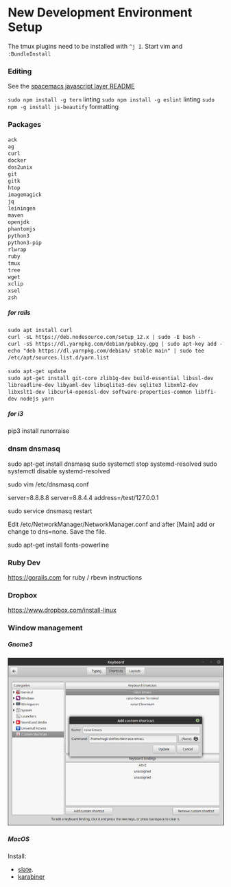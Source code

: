 # New Development Environment Setup

The tmux plugins need to be installed with `^j I`.
Start vim and `:BundleInstall`

### Editing

See the [spacemacs javascript layer README](https://github.com/syl20bnr/spacemacs/tree/master/layers/%2Blang/javascript)

`sudo npm install -g tern` linting
`sudo npm install -g eslint` linting
`sudo npm -g install js-beautify` formatting

### Packages

```
ack
ag
curl
docker
dos2unix
git
gitk
htop
imagemagick
jq
leiningen
maven
openjdk
phantomjs
python3
python3-pip
rlwrap
ruby
tmux
tree
wget
xclip
xsel
zsh
```

##### for rails

```
sudo apt install curl
curl -sL https://deb.nodesource.com/setup_12.x | sudo -E bash -
curl -sS https://dl.yarnpkg.com/debian/pubkey.gpg | sudo apt-key add -
echo "deb https://dl.yarnpkg.com/debian/ stable main" | sudo tee /etc/apt/sources.list.d/yarn.list

sudo apt-get update
sudo apt-get install git-core zlib1g-dev build-essential libssl-dev libreadline-dev libyaml-dev libsqlite3-dev sqlite3 libxml2-dev libxslt1-dev libcurl4-openssl-dev software-properties-common libffi-dev nodejs yarn
```

##### for i3

pip3 install runorraise

### dnsm dnsmasq

sudo apt-get install dnsmasq
sudo systemctl stop systemd-resolved
sudo systemctl disable systemd-resolved

sudo vim /etc/dnsmasq.conf

server=8.8.8.8
server=8.8.4.4
address=/test/127.0.0.1

sudo service dnsmasq restart

Edit /etc/NetworkManager/NetworkManager.conf and after [Main] add or change to dns=none. Save the file.

sudo apt-get install fonts-powerline

### Ruby Dev

https://gorails.com for ruby / rbevn instructions

### Dropbox

https://www.dropbox.com/install-linux

### Window management

##### Gnome3

![Gnome 3 settings](./gnome3.png)

##### MacOS

Install:

* [slate](https://github.com/jigish/slate#direct-download).
* [karabiner](https://pqrs.org/osx/karabiner/)
